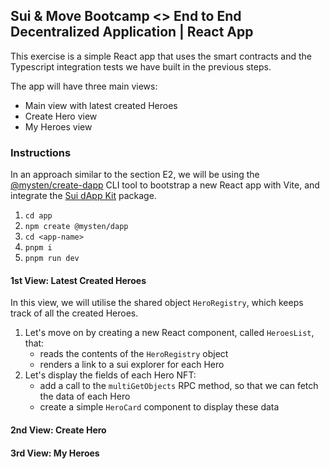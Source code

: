 ## Sui & Move Bootcamp <> End to End Decentralized Application | React App

This exercise is a simple React app that uses the smart contracts and the Typescript integration tests we have built in the previous steps.

The app will have three main views:

- Main view with latest created Heroes
- Create Hero view
- My Heroes view

### Instructions

In an approach similar to the section E2, we will be using the [@mysten/create-dapp](https://sdk.mystenlabs.com/dapp-kit/create-dapp) CLI tool to bootstrap a new React app with Vite, and integrate the [Sui dApp Kit](https://sdk.mystenlabs.com/dapp-kit) package.

1. `cd app`
2. `npm create @mysten/dapp`
3. `cd <app-name>`
4. `pnpm i`
5. `pnpm run dev`

#### 1st View: Latest Created Heroes

In this view, we will utilise the shared object `HeroRegistry`, which keeps track of all the created Heroes.
1. Let's move on by creating a new React component, called `HeroesList`, that:
    * reads the contents of the `HeroRegistry` object
    * renders a link to a sui explorer for each Hero
2. Let's display the fields of each Hero NFT:
    * add a call to the `multiGetObjects` RPC method, so that we can fetch the data of each Hero
    * create a simple `HeroCard` component to display these data

#### 2nd View: Create Hero

#### 3rd View: My Heroes
